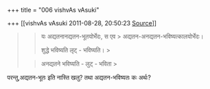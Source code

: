 +++
title = "006 vishvAs vAsuki"

+++
[[vishvAs vAsuki	2011-08-28, 20:50:23 [Source](https://groups.google.com/g/samskrita/c/slqSgB_W-Rc)]]



> 
> > 
> > यः अद्यतनानद्यतन-भूतयोर्भेदः, स एव > अद्यतन-अनद्यतन-भविष्यत्कालयोर्भेदः।
> > 
> > 
> > शुद्धे भविष्यति लृट् - भविष्यति। >
> 
> > 
> > अनद्यतने भविष्यति - लुट् - भविता >
> 
> > 
> >   
> > 
> > 

परन्तु,अद्यतन-भूतः इति नास्ति खलु? तथा अद्यतन-भविष्यतः कः अर्थः?

  

